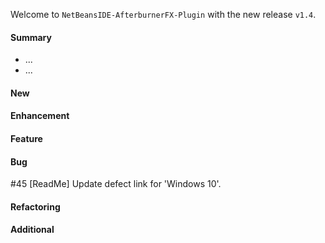 Welcome to `NetBeansIDE-AfterburnerFX-Plugin` with the new release `v1.4`.



#### Summary
* ...
* ...



#### New



#### Enhancement



#### Feature



#### Bug
#45 [ReadMe] Update defect link for 'Windows 10'.



#### Refactoring



#### Additional



[//]: # (Issues which will be integrated in this release)
